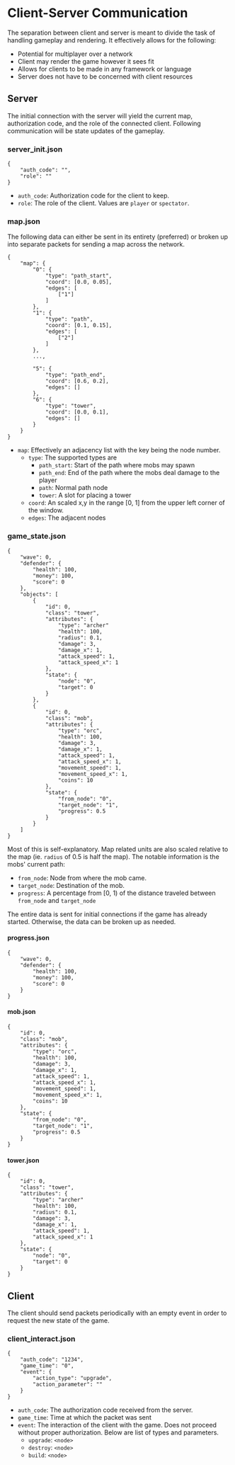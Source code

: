 # Client-Server Communication

The separation between client and server is meant to divide the task
of handling gameplay and rendering. It effectively allows for the
following:

- Potential for multiplayer over a network
- Client may render the game however it sees fit
- Allows for clients to be made in any framework or language
- Server does not have to be concerned with client resources

## Server

The initial connection with the server will yield the current map,
authorization code, and the role of the connected client. Following
communication will be state updates of the gameplay.

### server_init.json

```
{
    "auth_code": "",
    "role": ""
}
```

- `auth_code`: Authorization code for the client to keep.
- `role`: The role of the client. Values are `player` or `spectator`.

### map.json

The following data can either be sent in its entirety (preferred) or broken up
into separate packets for sending a map across the network.

```
{
    "map": {
        "0": {
            "type": "path_start",
            "coord": [0.0, 0.05],
            "edges": [
                ["1"]
            ]
        },
        "1": {
            "type": "path",
            "coord": [0.1, 0.15],
            "edges": [
                ["2"]
            ]
        },
        ...,

        "5": {
            "type": "path_end",
            "coord": [0.6, 0.2],
            "edges": []
        },
        "6": {
            "type": "tower",
            "coord": [0.0, 0.1],
            "edges": []
        }
    }
}
```

- `map`: Effectively an adjacency list with the key being the node number.
  - `type`: The supported types are
    - `path_start`: Start of the path where mobs may spawn
    - `path_end`: End of the path where the mobs deal damage to the player
    - `path`: Normal path node
    - `tower`: A slot for placing a tower
  - `coord`: An scaled x,y in the range [0, 1] from the upper left corner of the window.
  - `edges`: The adjacent nodes

### game_state.json

```
{
    "wave": 0,
    "defender": {
        "health": 100,
        "money": 100,
        "score": 0
    },
    "objects": [
        {
            "id": 0,
            "class": "tower",
            "attributes": {
                "type": "archer"
                "health": 100,
                "radius": 0.1,
                "damage": 3,
                "damage_x": 1,
                "attack_speed": 1,
                "attack_speed_x": 1
            },
            "state": {
                "node": "0",
                "target": 0
            }
        },
        {
            "id": 0,
            "class": "mob",
            "attributes": {
                "type": "orc",
                "health": 100,
                "damage": 3,
                "damage_x": 1,
                "attack_speed": 1,
                "attack_speed_x": 1,
                "movement_speed": 1,
                "movement_speed_x": 1,
                "coins": 10
            },
            "state": {
                "from_node": "0",
                "target_node": "1",
                "progress": 0.5
            }
        }
    ]
}
```

Most of this is self-explanatory. Map related units are also scaled relative to
the map (ie. `radius` of 0.5 is half the map). The notable information is the
mobs' current path:

- `from_node`: Node from where the mob came.
- `target_node`: Destination of the mob.
- `progress`: A percentage from [0, 1) of the distance traveled between
  `from_node` and `target_node`

The entire data is sent for initial connections if the game has already started.
Otherwise, the data can be broken up as needed.

#### progress.json

```
{
    "wave": 0,
    "defender": {
        "health": 100,
        "money": 100,
        "score": 0
    }
}
```

#### mob.json
```
{
    "id": 0,
    "class": "mob",
    "attributes": {
        "type": "orc",
        "health": 100,
        "damage": 3,
        "damage_x": 1,
        "attack_speed": 1,
        "attack_speed_x": 1,
        "movement_speed": 1,
        "movement_speed_x": 1,
        "coins": 10
    },
    "state": {
        "from_node": "0",
        "target_node": "1",
        "progress": 0.5
    }
}
```

#### tower.json
```
{
    "id": 0,
    "class": "tower",
    "attributes": {
        "type": "archer"
        "health": 100,
        "radius": 0.1,
        "damage": 3,
        "damage_x": 1,
        "attack_speed": 1,
        "attack_speed_x": 1
    },
    "state": {
        "node": "0",
        "target": 0
    }
}
```

## Client

The client should send packets periodically with an empty event in order to
request the new state of the game.

### client_interact.json

```
{
    "auth_code": "1234",
    "game_time": "0",
    "event": {
        "action_type": "upgrade",
        "action_parameter": ""
    }
}
```

- `auth_code`: The authorization code received from the server.
- `game_time`: Time at which the packet was sent
- `event`: The interaction of the client with the game. Does not proceed
  without proper authorization. Below are list of types and parameters.
  - `upgrade`: `<node>`
  - `destroy`: `<node>`
  - `build`: `<node>`
